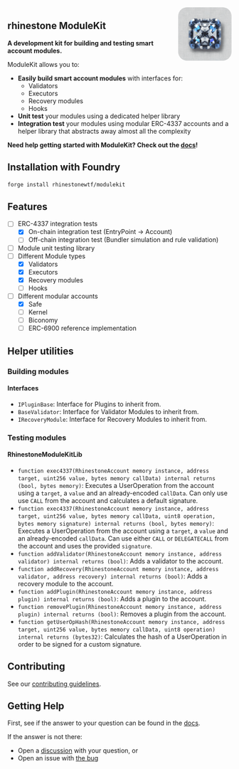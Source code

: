 <img src=".github/logo.png" alt="rhinestone logo" align="right" width="120" height="120" style="border-radius:20px"/>

## rhinestone ModuleKit

**A development kit for building and testing smart account modules.**

ModuleKit allows you to:

- **Easily build smart account modules** with interfaces for:
  - Validators
  - Executors
  - Recovery modules
  - Hooks
- **Unit test** your modules using a dedicated helper library
- **Integration test** your modules using modular ERC-4337 accounts and a helper library that abstracts away almost all the complexity

**Need help getting started with ModuleKit? Check out the [docs][rs-docs]!**

## Installation with Foundry

```sh
forge install rhinestonewtf/modulekit
```

## Features

- [ ] ERC-4337 integration tests
  - [x] On-chain integration test (EntryPoint -> Account)
  - [ ] Off-chain integration test (Bundler simulation and rule validation)
- [ ] Module unit testing library
- [ ] Different Module types
  - [x] Validators
  - [x] Executors
  - [x] Recovery modules
  - [ ] Hooks
- [ ] Different modular accounts
  - [x] Safe
  - [ ] Kernel
  - [ ] Biconomy
  - [ ] ERC-6900 reference implementation

## Helper utilities

### Building modules

#### Interfaces

- `IPluginBase`: Interface for Plugins to inherit from.
- `BaseValidator`: Interface for Validator Modules to inherit from.
- `IRecoveryModule`: Interface for Recovery Modules to inherit from.

### Testing modules

#### RhinestoneModuleKitLib

- `function exec4337(RhinestoneAccount memory instance, address target, uint256 value, bytes memory callData) internal returns (bool, bytes memory)`: Executes a UserOperation from the account using a `target`, a `value` and an already-encoded `callData`. Can only use use `CALL` from the account and calculates a default signature.
- `function exec4337(RhinestoneAccount memory instance, address target, uint256 value, bytes memory callData, uint8 operation, bytes memory signature) internal returns (bool, bytes memory)`: Executes a UserOperation from the account using a `target`, a `value` and an already-encoded `callData`. Can use either `CALL` or `DELEGATECALL` from the account and uses the provided `signature`.
- `function addValidator(RhinestoneAccount memory instance, address validator) internal returns (bool)`: Adds a validator to the account.
- `function addRecovery(RhinestoneAccount memory instance, address validator, address recovery) internal returns (bool)`: Adds a recovery module to the account.
- `function addPlugin(RhinestoneAccount memory instance, address plugin) internal returns (bool)`: Adds a plugin to the account.
- `function removePlugin(RhinestoneAccount memory instance, address plugin) internal returns (bool)`: Removes a plugin from the account.
- `function getUserOpHash(RhinestoneAccount memory instance, address target, uint256 value, bytes memory callData, uint8 operation) internal returns (bytes32)`: Calculates the hash of a UserOperation in order to be signed for a custom signature.

## Contributing

See our [contributing guidelines](./CONTRIBUTING.md).

## Getting Help

First, see if the answer to your question can be found in the [docs][rs-docs].

If the answer is not there:

- Open a [discussion](https://github.com/rhinestonewtf/modulekit/discussions/new) with your question, or
- Open an issue with [the bug](https://github.com//rhinestonewtf/modulekit/issues/new)

[rs-docs]: https://docs.rhinestone.wtf
